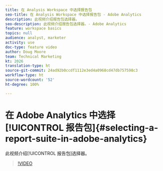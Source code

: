 ```yaml
---
title: 在 Analysis Workspace 中选择报告包
seo-title: 在 Analysis Workspace 中选择报告包 - Adobe Analytics
description: 此视频介绍报告包选择器。
seo-description: 此视频介绍报告包选择器。- Adobe Analytics
feature: workspace basics
topics: null
audience: analyst, marketer
activity: use
doc-type: feature video
author: Doug Moore
team: Technical Marketing
kt: 2026
translation-type: ht
source-git-commit: 24ad92b0ccdf1112e3ed4a0968cd47db757598c3
workflow-type: ht
source-wordcount: '52'
ht-degree: 100%

---
```



# 在 Adobe Analytics 中选择[!UICONTROL 报告包]{#selecting-a-report-suite-in-adobe-analytics}

此视频介绍[!UICONTROL 报告包]选择器。

>[!VIDEO](https://video.tv.adobe.com/v/23967/?quality=12)
